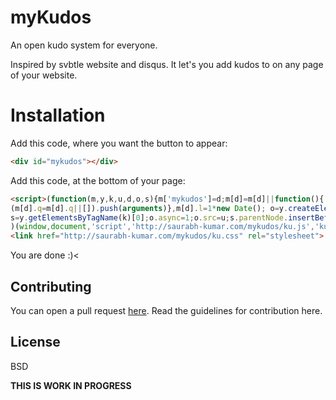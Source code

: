 # myKudos

An open kudo system for everyone.

Inspired by svbtle website and disqus. It let's you add kudos to on any page of your website.

# Installation

Add this code, where you want the button to appear:

```html
<div id="mykudos"></div>
```

Add this code, at the bottom of your page:

```html
<script>(function(m,y,k,u,d,o,s){m['mykudos']=d;m[d]=m[d]||function(){
(m[d].q=m[d].q||[]).push(arguments)},m[d].l=1*new Date(); o=y.createElement(k);
s=y.getElementsByTagName(k)[0];o.async=1;o.src=u;s.parentNode.insertBefore(o,s)}
)(window,document,'script','http://saurabh-kumar.com/mykudos/ku.js','ku');</script>
<link href="http://saurabh-kumar.com/mykudos/ku.css" rel="stylesheet">
```

You are done <span id='rotate90'>:)<</span>

## Contributing

You can open a pull request [here](). Read the guidelines for contribution here.

## License

BSD

**THIS IS WORK IN PROGRESS**
